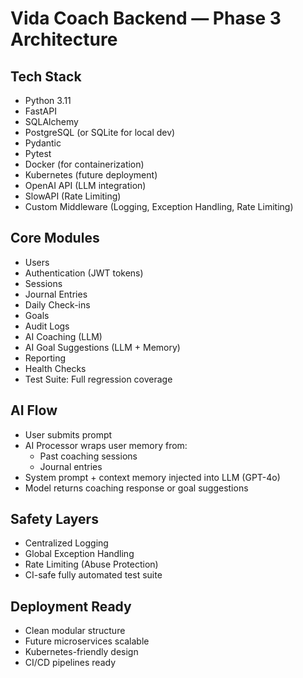 # Vida Coach Backend — Phase 3 Architecture

## Tech Stack
- Python 3.11
- FastAPI
- SQLAlchemy
- PostgreSQL (or SQLite for local dev)
- Pydantic
- Pytest
- Docker (for containerization)
- Kubernetes (future deployment)
- OpenAI API (LLM integration)
- SlowAPI (Rate Limiting)
- Custom Middleware (Logging, Exception Handling, Rate Limiting)

## Core Modules
- Users
- Authentication (JWT tokens)
- Sessions
- Journal Entries
- Daily Check-ins
- Goals
- Audit Logs
- AI Coaching (LLM)
- AI Goal Suggestions (LLM + Memory)
- Reporting
- Health Checks
- Test Suite: Full regression coverage

## AI Flow
- User submits prompt
- AI Processor wraps user memory from:
    - Past coaching sessions
    - Journal entries
- System prompt + context memory injected into LLM (GPT-4o)
- Model returns coaching response or goal suggestions

## Safety Layers
- Centralized Logging
- Global Exception Handling
- Rate Limiting (Abuse Protection)
- CI-safe fully automated test suite

## Deployment Ready
- Clean modular structure
- Future microservices scalable
- Kubernetes-friendly design
- CI/CD pipelines ready
